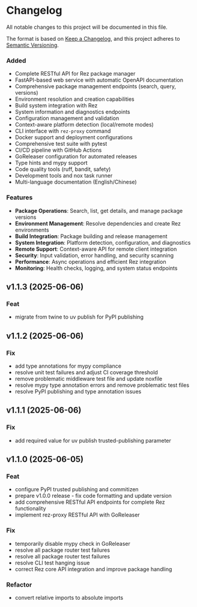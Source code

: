 # Changelog

All notable changes to this project will be documented in this file.

The format is based on [Keep a Changelog](https://keepachangelog.com/en/1.0.0/),
and this project adheres to [Semantic Versioning](https://semver.org/spec/v2.0.0.html).


### Added
- Complete RESTful API for Rez package manager
- FastAPI-based web service with automatic OpenAPI documentation
- Comprehensive package management endpoints (search, query, versions)
- Environment resolution and creation capabilities
- Build system integration with Rez
- System information and diagnostics endpoints
- Configuration management and validation
- Context-aware platform detection (local/remote modes)
- CLI interface with `rez-proxy` command
- Docker support and deployment configurations
- Comprehensive test suite with pytest
- CI/CD pipeline with GitHub Actions
- GoReleaser configuration for automated releases
- Type hints and mypy support
- Code quality tools (ruff, bandit, safety)
- Development tools and nox task runner
- Multi-language documentation (English/Chinese)

### Features
- **Package Operations**: Search, list, get details, and manage package versions
- **Environment Management**: Resolve dependencies and create Rez environments
- **Build Integration**: Package building and release management
- **System Integration**: Platform detection, configuration, and diagnostics
- **Remote Support**: Context-aware API for remote client integration
- **Security**: Input validation, error handling, and security scanning
- **Performance**: Async operations and efficient Rez integration
- **Monitoring**: Health checks, logging, and system status endpoints

[Unreleased]: https://github.com/loonghao/rez-proxy/compare/v1.0.0...HEAD
[1.0.0]: https://github.com/loonghao/rez-proxy/releases/tag/v1.0.0

## v1.1.3 (2025-06-06)

### Feat

- migrate from twine to uv publish for PyPI publishing

## v1.1.2 (2025-06-06)

### Fix

- add type annotations for mypy compliance
- resolve unit test failures and adjust CI coverage threshold
- remove problematic middleware test file and update noxfile
- resolve mypy type annotation errors and remove problematic test files
- resolve PyPI publishing and type annotation issues

## v1.1.1 (2025-06-06)

### Fix

- add required value for uv publish trusted-publishing parameter

## v1.1.0 (2025-06-05)

### Feat

- configure PyPI trusted publishing and commitizen
- prepare v1.0.0 release - fix code formatting and update version
- add comprehensive RESTful API endpoints for complete Rez functionality
- implement rez-proxy RESTful API with GoReleaser

### Fix

- temporarily disable mypy check in GoReleaser
- resolve all package router test failures
- resolve all package router test failures
- resolve CLI test hanging issue
- correct Rez core API integration and improve package handling

### Refactor

- convert relative imports to absolute imports
